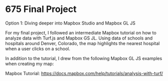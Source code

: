 # 675 Final Project

Option 1: Diving deeper into Mapbox Studio and Mapbox GL JS

For my final project, I followed an intermediate Mapbox tutorial on how to analyze data with Turf.js and Mapbox GS JL. Using data of schools and hospitals around Denver, Colorado, the map highlights the nearest hospital when a user clicks on a school. 

In addition to the tutorial, I drew from the following Mapbox GL JS examples when creating my map:

Mapbox Tutorial: https://docs.mapbox.com/help/tutorials/analysis-with-turf/ 

